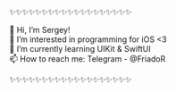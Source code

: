 ✨✨✨✨✨✨✨✨✨✨✨✨✨✨✨✨✨✨✨

👋 Hi, I’m Sergey!       
👀 I’m interested in programming for iOS <3            
🌱 I’m currently learning UIKit & SwiftUI          
📫 How to reach me: Telegram - @FriadoR                   

✨✨✨✨✨✨✨✨✨✨✨✨✨✨✨✨✨✨✨

